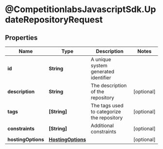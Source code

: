# @CompetitionlabsJavascriptSdk.UpdateRepositoryRequest

## Properties

Name | Type | Description | Notes
------------ | ------------- | ------------- | -------------
**id** | **String** | A unique system generated identifier | 
**description** | **String** | The description of the repository | [optional] 
**tags** | **[String]** | The tags used to categorize the repository | [optional] 
**constraints** | **[String]** | Additional constraints | [optional] 
**hostingOptions** | [**HostingOptions**](docs/HostingOptions.md) |  | [optional] 


